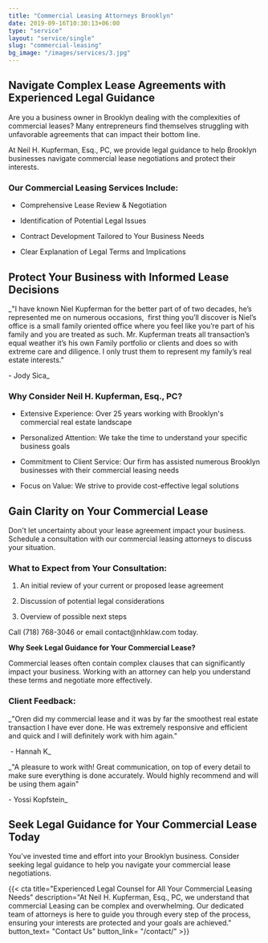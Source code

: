 ```yaml
---
title: "Commercial Leasing Attorneys Brooklyn"
date: 2019-09-16T10:30:13+06:00
type: "service"
layout: "service/single"
slug: "commercial-leasing"
bg_image: "/images/services/3.jpg"
---
```


## **Navigate Complex Lease Agreements with Experienced Legal Guidance**

Are you a business owner in Brooklyn dealing with the complexities of commercial leases? Many entrepreneurs find themselves struggling with unfavorable agreements that can impact their bottom line.

At Neil H. Kupferman, Esq., PC, we provide legal guidance to help Brooklyn businesses navigate commercial lease negotiations and protect their interests.


### **Our Commercial Leasing Services Include:**

- Comprehensive Lease Review & Negotiation

- Identification of Potential Legal Issues

- Contract Development Tailored to Your Business Needs

- Clear Explanation of Legal Terms and Implications


## **Protect Your Business with Informed Lease Decisions**

_"I have known Niel Kupferman for the better part of of two decades, he’s represented me on numerous occasions,  first thing you’ll discover is Niel’s office is a small family oriented office where you feel like you’re part of his family and you are treated as such. Mr. Kupferman treats all transaction’s equal weather it’s his own Family portfolio or clients and does so with extreme care and diligence. I only trust them to represent my family’s real estate interests." 

\- Jody Sica_


### **Why Consider Neil H. Kupferman, Esq., PC?**

- Extensive Experience: Over 25 years working with Brooklyn's commercial real estate landscape

- Personalized Attention: We take the time to understand your specific business goals

- Commitment to Client Service: Our firm has assisted numerous Brooklyn businesses with their commercial leasing needs

- Focus on Value: We strive to provide cost-effective legal solutions


## **Gain Clarity on Your Commercial Lease**

Don't let uncertainty about your lease agreement impact your business. Schedule a consultation with our commercial leasing attorneys to discuss your situation.


### **What to Expect from Your Consultation:**

1. An initial review of your current or proposed lease agreement

2. Discussion of potential legal considerations

3. Overview of possible next steps

Call (718) 768-3046 or email contact\@nhklaw\.com today.

**Why Seek Legal Guidance for Your Commercial Lease?**

Commercial leases often contain complex clauses that can significantly impact your business. Working with an attorney can help you understand these terms and negotiate more effectively.


### **Client Feedback:**

_"Oren did my commercial lease and it was by far the smoothest real estate transaction I have ever done. He was extremely responsive and efficient and quick and I will definitely work with him again."

 - Hannah K_

_"A pleasure to work with! Great communication, on top of every detail to make sure everything is done accurately. Would highly recommend and will be using them again" 

\- Yossi Kopfstein_


## **Seek Legal Guidance for Your Commercial Lease Today**

You've invested time and effort into your Brooklyn business. Consider seeking legal guidance to help you navigate your commercial lease negotiations.

{{< cta title="Experienced Legal Counsel for All Your Commercial Leasing Needs" 
  description="At Neil H. Kupferman, Esq., PC, we understand that commercial Leasing can be complex and overwhelming. Our dedicated team of attorneys is here to guide you through every step of the process, ensuring your interests are protected and your goals are achieved."
  button_text= "Contact Us"
  button_link= "/contact/" >}}

